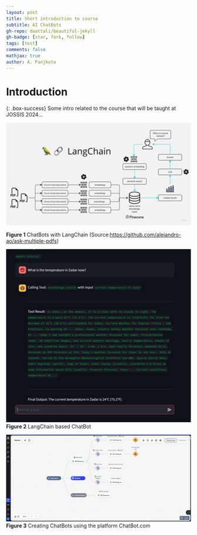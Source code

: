 ```yaml
---
layout: post
title: Short introduction to course
subtitle: AI ChatBots
gh-repo: daattali/beautiful-jekyll
gh-badge: [star, fork, follow]
tags: [test]
comments: false
mathjax: true
author: A. Panjkota
---
```



# Introduction

{: .box-success} 
Some intro related to the course that will be taught at JOSSIS 2024...

![img_intro](../assets/img/PDF-LangChain.jpg)

**Figure 1** ChatBots with LangChain (Source:https://github.com/alejandro-ao/ask-multiple-pdfs)


![mistralBot](../assets/img/mistralBasedChatBot.JPG)
**Figure 2** LangChain based ChatBot

![imgChatBot](../assets/img/chatBot_com.jpg)
**Figure 3** Creating ChatBots using the platform ChatBot.com

